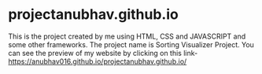 # projectanubhav.github.io
This is the project created by me using HTML, CSS and JAVASCRIPT and some other frameworks.
The project name is Sorting Visualizer Project.
You can see the preview of my website by clicking on this link- https://anubhav016.github.io/projectanubhav.github.io/
